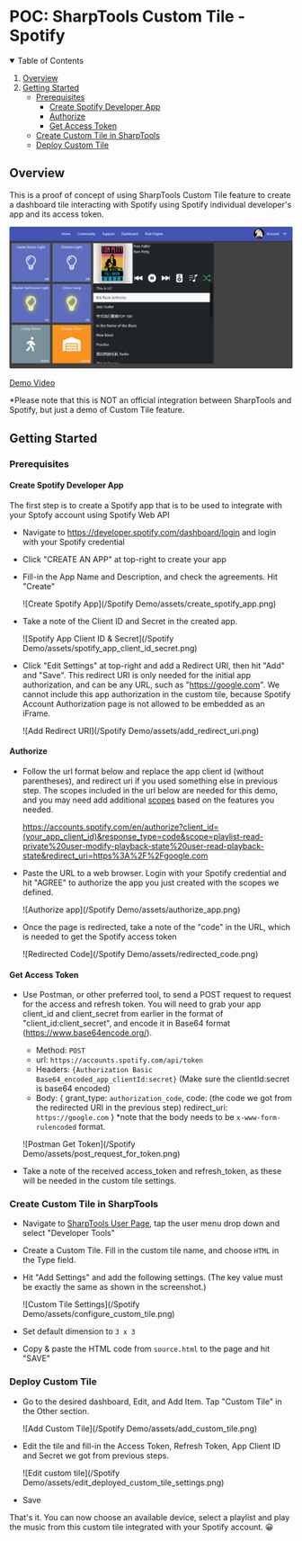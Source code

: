 # POC: SharpTools Custom Tile - Spotify
<!-- TABLE OF CONTENTS -->
<details open="open">
  <summary>Table of Contents</summary>
  <ol>
    <li>
      <a href="#overview">Overview</a>
    </li>
    <li>
      <a href="#getting-started">Getting Started</a>
      <ul>
        <li><a href="#prerequisites">Prerequisites</a>
            <ul>
                <li><a href="#create-spotify-developer-app">Create Spotify Developer App</a></li>
                <li><a href="#authorize">Authorize</a></li>
                <li><a href="#get-access-token">Get Access Token</a></li>
            </ul>
        </li>
        <li><a href="#create-custom-tile-in-sharptools">Create Custom Tile in SharpTools</a></li>
        <li><a href="#deploy-custom-tile">Deploy Custom Tile</a></li>
      </ul>
    </li>
  </ol>
</details>

## Overview

This is a proof of concept of using SharpTools Custom Tile feature to create a dashboard tile interacting with Spotify using Spotify individual developer's app and its access token. 

![Quick View](/Spotify%20Demo/assets/quick_view.png)

[Demo Video](https://youtu.be/088h3uIvKkY)

*Please note that this is NOT an official integration between SharpTools and Spotify, but just a demo of Custom Tile feature. 

## Getting Started
### Prerequisites
#### Create Spotify Developer App
The first step is to create a Spotify app that is to be used to integrate with your Sptofy account using Spotify Web API
* Navigate to https://developer.spotify.com/dashboard/login and login with your Spotify credential
* Click "CREATE AN APP" at top-right to create your app
* Fill-in the App Name and Description, and check the agreements. Hit "Create"
  
  ![Create Spotify App](/Spotify Demo/assets/create_spotify_app.png)

* Take a note of the Client ID and Secret in the created app.
  
  ![Spotify App Client ID & Secret](/Spotify Demo/assets/spotify_app_client_id_secret.png)

* Click "Edit Settings" at top-right and add a Redirect URI, then hit "Add" and "Save". This redirect URI is only needed for the initial app authorization, and can be any URL, such as "https://google.com". We cannot include this app authorization in the custom tile, because Spotify Account Authorization page is not allowed to be embedded as an iFrame. 
  
  ![Add Redirect URI](/Spotify Demo/assets/add_redirect_uri.png)

#### Authorize
* Follow the url format below and replace the app client id (without parentheses), and redirect uri if you used something else in previous step. The scopes included in the url below are needed for this demo, and you may need add additional [scopes](https://developer.spotify.com/documentation/general/guides/scopes/) based on the features you needed.

  https://accounts.spotify.com/en/authorize?client_id=(your_app_client_id)&response_type=code&scope=playlist-read-private%20user-modify-playback-state%20user-read-playback-state&redirect_uri=https%3A%2F%2Fgoogle.com

* Paste the URL to a web browser. Login with your Spotify credential and hit "AGREE" to authorize the app you just created with the scopes we defined. 
  
  ![Authorize app](/Spotify Demo/assets/authorize_app.png)

* Once the page is redirected, take a note of the "code" in the URL, which is needed to get the Spotify access token 
  
  ![Redirected Code](/Spotify Demo/assets/redirected_code.png)

#### Get Access Token
* Use Postman, or other preferred tool, to send a POST request to request for the access and refresh token. You will need to grab your app client_id and client_secret from earlier in the format of "client_id:client_secret", and encode it in Base64 format (https://www.base64encode.org/).
  - Method: `POST`
  - url: `https://accounts.spotify.com/api/token`
  - Headers: `{Authorization Basic Base64_encoded_app_clientId:secret}` (Make sure the clientId:secret is base64 encoded)
  - Body: {
      grant_type: `authorization_code`,
      code: (the code we got from the redirected URI in the previous step)
      redirect_uri: `https://google.com`
    }
    *note that the body needs to be `x-www-form-rulencoded` format.
  
  ![Postman Get Token](/Spotify Demo/assets/post_request_for_token.png)

* Take a note of the received access_token and refresh_token, as these will be needed in the custom tile settings.

### Create Custom Tile in SharpTools
* Navigate to [SharpTools User Page](https://sharptools.io/user), tap the user menu drop down and select "Developer Tools"
* Create a Custom Tile. Fill in the custom tile name, and choose `HTML` in the Type field.
* Hit "Add Settings" and add the following settings. (The key value must be exactly the same as shown in the screenshot.)

  ![Custom Tile Settings](/Spotify Demo/assets/configure_custom_tile.png)

* Set default dimension to `3 x 3`   
* Copy & paste the HTML code from `source.html` to the page and hit "SAVE"

### Deploy Custom Tile
* Go to the desired dashboard, Edit, and Add Item. Tap "Custom Tile" in the Other section. 

  ![Add Custom Tile](/Spotify Demo/assets/add_custom_tile.png)

* Edit the tile and fill-in the Access Token, Refresh Token, App Client ID and Secret we got from previous steps. 

  ![Edit custom tile](/Spotify Demo/assets/edit_deployed_custom_tile_settings.png)

* Save

That's it. You can now choose an available device, select a playlist and play the music from this custom tile integrated with your Spotify account.  😀